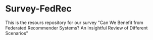 # Survey-FedRec
This is the resours repository for our survey "Can We Benefit from Federated Recommender Systems? An Insightful Review of Different Scenarios" 
